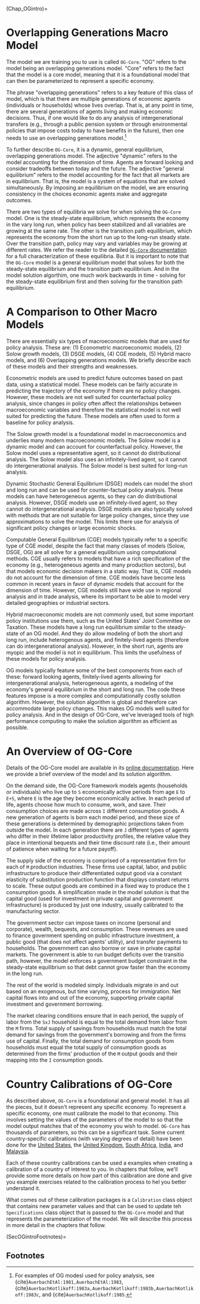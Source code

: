 (Chap_OGintro)=
# Overlapping Generations Macro Model

The model we are training you to use is called `OG-Core`. "OG" refers to the model being an overlapping generations model. "Core" refers to the fact that the model is a core model, meaning that it is a foundational model that can then be parameterized to represent a specific economy.

The phrase "overlapping generations" refers to a key feature of this class of model, which is that there are multiple generations of economic agents (individuals or households) whose lives overlap. That is, at any point in time, there are several generations of agents living and making economic decisions.  Thus, if one would like to do any analysis of intergenerational transfers (e.g., through a public pension system or through environmental policies that impose costs today to have benefits in the future), then one needs to use an overlapping generations model.[^citation_note]

To further describe `OG-Core`, it is a dynamic, general equilibrium, overlapping generations model.  The adjective "dynamic" refers to the model accounting for the dimension of time. Agents are forward looking and consider tradeoffs between today and the future. The adjective "general equilibrium" refers to the model accounting for the fact that all markets are in equilibrium.  That is, the model is a system of equations that are solved simultaneously.  By imposing an equilibrium on the model, we are ensuring consistency in the choices economic agents make and aggregate outcomes.

There are two types of equilibria we solve for when solving the `OG-Core` model.  One is the steady-state equilibrium, which represents the economy in the vary long run, when policy has been stabilized and all variables are growing at the same rate.  The other is the transition path equilibrium, which represents the economy from the short run up to the long-run steady state.  Over the transition path, policy may vary and variables may be growing at different rates.  We refer the reader to the detailed [`OG-Core` documentation](https://pslmodels.github.io/OG-Core/content/intro/intro.html) for a full characterization of these equilibria.  But it is important to note that the `OG-Core` model is a general equilibrium model that solves for both the steady-state equilibrium and the transition path equilibrium.  And in the model solution algorthim, one much work backwards in time - solving for the steady-state equilibrium first and then solving for the transition path equilibrium.


# A Comparison to Other Macro Models

There are essentially six types of macroeconomic models that are used for policy analysis.  These are: (1) Econometric macroeconomic models, (2) Solow growth models, (3) DSGE models, (4) CGE models, (5) Hybrid macro models, and (6) Overlapping generations models.  We briefly describe each of these models and their strengths and weaknesses.

Econometric models are used to predict future outcomes based on past data, using a statistical model. These models can be fairly accurate in predicting the trajectory of the economy if there are no policy changes.  However, these models are not well suited for counterfactual policy analysis, since changes in policy often affect the relationships between macroeconomic variables and therefore the statistical model is not well suited for predicting the future.  These models are often used to form a baseline for policy analysis.

The Solow growth model is a foundational model in macroeconomics and underlies many modern macroeconomic models. The Solow model is a dynamic model and can account for counterfactual policy.  However, the Solow model uses a representative agent, so it cannot do distributional analysis.  The Solow model also uses an infinitely-lived agent, so it cannot do intergenerational analysis.  The Solow model is best suited for long-run analysis.

Dynamic Stochastic General Equlibrium (DSGE) models can model the short and long run and can be used for counter-factual policy analysis. These models can have heterogeneous agents, so they can do distributional analysis.  However, DSGE models use an infinitely-lived agent, so they cannot do intergenerational analysis.  DSGE models are also typically solved with methods that are not suitable for large policy changes, since they use approximations to solve the model.  This limits there use for analysis of significant policy changes or large economic shocks.

Computable General Equilibrium (CGE) models typically refer to a specific type of CGE model, despite the fact that many classes of models (Solow, DSGE, OG) are all solve for a general equilibrium using computational methods.  CGE usually refers to models that have a rich specification of the economy (e.g., heterogeneous agents and many production sectors), but that models economic decision makers in a static way. That is, CGE models do not account for the dimension of time.  CGE models have become less common in recent years in favor of dynamic models that account for the dimension of time.  However, CGE models still have wide use in regional analysis and in trade analysis, where its important to be able to model very detailed geographies or industrial sectors.

Hybrid macroeconomic models are not commonly used, but some important policy institutions use them, such as the United States' Joint Committee on Taxation.  These models have a long run equilibrium similar to the steady-state of an OG model.  And they do allow modeling of both the short and long run, include heterogenous agents, and finitely-lived agents (therefore can do intergenerational analysis).  However, in the short run, agents are myopic and the model is not in equilibrium.  This limits the usefulness of these models for policy analysis.

OG models typically feature some of the best components from each of these: forward looking agents, finitely-lived agents allowing for intergenerational analysis, heterogeneous agents, a modeling of the economy's general equilibrium in the short and long run.  The code these features impose is a more complex and computationally costly solution algorithm.  However, the solution algorithm is global and therefore can accommodate large policy changes.  This makes OG models well suited for policy analysis.  And in the design of OG-Core, we've leveraged tools of high performance computing to make the solution algorithm as efficient as possible.

# An Overview of OG-Core

Details of the OG-Core model are available in its [online documentation](https://pslmodels.github.io/OG-Core/content/intro/intro.html).  Here we provide a brief overview of the model and its solution algorithm.

On the demand side, the OG-Core framework models agents (households or individuals) who live up to `S` economically active periods from age `E` to `E+S`, where `E` is the age they become economically active. In each period of life, agents choose how much to consume, work, and save. Their consumption choices are made across `I` different consumption goods.  A new generation of agents is born each model period, and these size of these generations is determined by demographic projections taken from outside the model.  In each generation there are `J` different types of agents who differ in their lifetime labor productivity profiles, the relative value they place in intentional bequests and their time discount rate (i.e., their amount of patience when waiting for a future payoff).

The supply side of the economy is comprised of a representative firm for each of `M` production industries.  These firms use capital, labor, and public infrastructure to produce their differentiated output good via a constant elasticity of substitution production function that displays constant returns to scale. These output goods are combined in a fixed way to produce the `I` consumption goods.  A simplification made in the model solution is that the capital good (used for investment in private capital and government infrastructure) is produced by just one industry, usually calibrated to the manufacturing sector.

The government sector can impose taxes on income (personal and corporate), wealth, bequests, and consumption. These revenues are used to finance government spending on public infrastructure investment, a public good (that does not affect agents' utility), and transfer payments to households.  The government can also borrow or save in private capital markets.  The government is able to run budget deficits over the transitio path, however, the model enforces a government budget constraint in the steady-state equilibrium so that debt cannot grow faster than the economy in the long run.

The rest of the world is modeled simply.  Individuals migrate in and out based on an exogenous, but time varying, process for immigration. Net capital flows into and out of the economy, supporting private capital investment and government borrowing.

The market clearing conditions ensure that in each period, the supply of labor from the `SxJ` household is equal to the total demand from labor from the `M` firms.  Total supply of savings from households must match the total demand for savings from the government's borrowing and from the firms use of capital. Finally, the total demand for consumption goods from households must equal the total supply of consumption goods as determined from the firms' production of the `M` output goods and their mapping into the `I` consumption goods.


# Country Calibrations of OG-Core

As described above, `OG-Core` is a foundational and general model.  It has all the pieces, but it doesn't represent any specific economy.  To represent a specific economy, one must calibrate the model to that economy.  This involves setting the values of the parameters of the model to so that the model output matches that of the economy you wish to model.  `OG-Core` has thousands of parameters, so this can be a significant task.  Some current country-specific calibrations (with varying degrees of detail) have been done for the [United States](https://github.com/PSLmodels/OG-USA), the [United Kingdom](https://github.com/PSLmodels/OG-UK), [South Africa](https://github.com/EAPD-DRB/OG-ZAF), [India](https://github.com/Revenue-Academy/OG-IND), and [Malaysia](https://github.com/Revenue-Academy/OG-MYS).

Each of these country calibrations can be used a examples when creating a calibration of a country of interest to you.  In chapters that follow, we'll provide some more details on how part of this calibration are done and give you example exercises related to the calibration process to hel you better understand it.

What comes out of these calibration packages is a `Calibration` class object that contains new parameter values and that can be used to update teh `Specifications` class object that is passed to the `OG-Core` model and that represents the parameterization of the model.  We will describe this process in more detail in the chapters that follow.


(SecOGintroFootnotes)=
## Footnotes

[^citation_note]: For examples of OG modesl used for policy analysis, see {cite}`AuerbachEtAl:1981,AuerbachEtAl:1983`, {cite}`AuerbachKotlikoff:1983a,AuerbachKotlikoff:1983b,AuerbachKotlikoff:1983c`, and {cite}`AuerbachKotlikoff:1985`.
